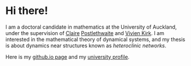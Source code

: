 
# Hi there!

I am a doctoral candidate in mathematics at the University of Auckland, under the supervision of [Claire](https://profiles.auckland.ac.nz/c-postlethwaite) [Postlethwaite](https://sites.google.com/view/clairepostlethwaite) and [Vivien Kirk](https://profiles.auckland.ac.nz/v-kirk). I am interested in the mathematical theory of dynamical systems, and my thesis is about dynamics near structures known as *heteroclinic networks*.

Here is my [github.io page](https://dcgroothuizendijkema.github.io) and my [university profile](https://profiles.auckland.ac.nz/david-groothuizen-dijkema).
